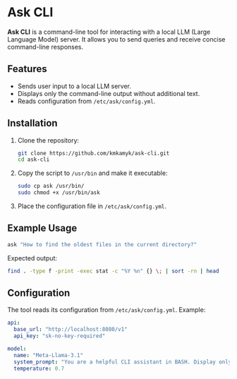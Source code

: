 # Ask CLI

**Ask CLI** is a command-line tool for interacting with a local LLM (Large Language Model) server. It allows you to send queries and receive concise command-line responses.

## Features
- Sends user input to a local LLM server.
- Displays only the command-line output without additional text.
- Reads configuration from `/etc/ask/config.yml`.

## Installation
1. Clone the repository:
   ```bash
   git clone https://github.com/kmkamyk/ask-cli.git
   cd ask-cli
   ```

2. Copy the script to `/usr/bin` and make it executable:
   ```bash
   sudo cp ask /usr/bin/
   sudo chmod +x /usr/bin/ask
   ```

3. Place the configuration file in `/etc/ask/config.yml`.

## Example Usage
```bash
ask "How to find the oldest files in the current directory?"
```

Expected output:
```bash
find . -type f -print -exec stat -c "%Y %n" {} \; | sort -rn | head
```

## Configuration
The tool reads its configuration from `/etc/ask/config.yml`. Example:
```yaml
api:
  base_url: "http://localhost:8080/v1"
  api_key: "sk-no-key-required"

model:
  name: "Meta-Llama-3.1"
  system_prompt: "You are a helpful CLI assistant in BASH. Display only the command on the screen and nothing else."
  temperature: 0.7
```

